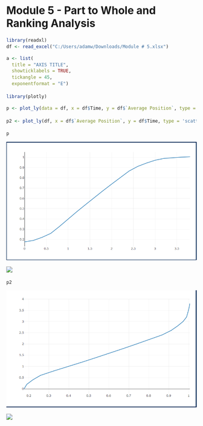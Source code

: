 Module 5 - Part to Whole and Ranking Analysis
================

``` r
library(readxl)
df <- read_excel("C:/Users/adamw/Downloads/Module # 5.xlsx")
```

``` r
a <- list(
  title = "AXIS TITLE",
  showticklabels = TRUE,
  tickangle = 45,
  exponentformat = "E")
  
library(plotly)
```


``` r
p <- plot_ly(data = df, x = df$Time, y = df$`Average Position`, type = 'scatter', mode = 'lines')

p2 <- plot_ly(df, x = df$`Average Position`, y = df$Time, type = 'scatter', mode = 'lines')

p
```

![graph1](./images/graph1.png)

![](Module-5_files/figure-markdown_github/unnamed-chunk-2-1.png)

``` r
p2
```

![graph2](./images/graph2.png)

![](Module-5_files/figure-markdown_github/unnamed-chunk-2-2.png)
